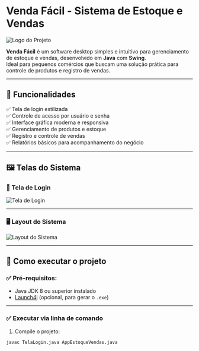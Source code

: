 # Venda Fácil - Sistema de Estoque e Vendas

![Logo do Projeto](https://imgur.com/3YtSsNB.png)

**Venda Fácil** é um software desktop simples e intuitivo para gerenciamento de estoque e vendas, desenvolvido em **Java** com **Swing**.  
Ideal para pequenos comércios que buscam uma solução prática para controle de produtos e registro de vendas.

---

## 🎯 Funcionalidades

✅ Tela de login estilizada  
✅ Controle de acesso por usuário e senha  
✅ Interface gráfica moderna e responsiva  
✅ Gerenciamento de produtos e estoque  
✅ Registro e controle de vendas  
✅ Relatórios básicos para acompanhamento do negócio  

---

## 🖼️ Telas do Sistema

### 🔐 Tela de Login


![Tela de Login](https://imgur.com/gHOT9Pt.png)

---

### 🖥️ Layout do Sistema



![Layout do Sistema](https://imgur.com/oEpW2kf.png)

---

## 🚀 Como executar o projeto

### ✅ Pré-requisitos:

- Java JDK 8 ou superior instalado
- [Launch4j](https://launch4j.sourceforge.net/) (opcional, para gerar o `.exe`)

---

### ✅ Executar via linha de comando

1. Compile o projeto:

```bash
javac TelaLogin.java AppEstoqueVendas.java


